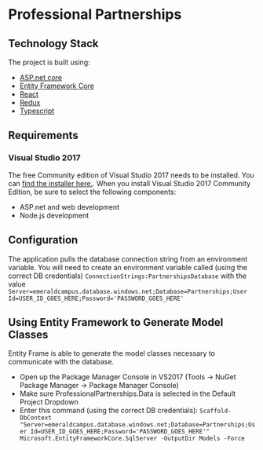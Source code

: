 # Professional Partnerships

## Technology Stack
The project is built using:
 * [ASP.net core](https://docs.microsoft.com/en-us/aspnet/core/)
 * [Entity Framework Core](https://docs.microsoft.com/en-us/ef/core/)
 * [React](https://reactjs.org)
 * [Redux](https://redux.js.org)
 * [Typescript](https://www.typescriptlang.org)


## Requirements
### Visual Studio 2017 
The free Community edition of Visual Studio 2017 needs to be installed. You can [find the installer here.](https://www.visualstudio.com/vs/). When you install Visual Studio 2017 Community Edition, be sure to select the following components:
 * ASP.net and web development
 * Node.js development
 
## Configuration
The application pulls the database connection string from an environment variable.  You will need to create an environment variable called (using the correct DB credentials) `ConnectionStrings:PartnershipsDatabase` with the value `Server=emeraldcampus.database.windows.net;Database=Partnerships;User Id=USER_ID_GOES_HERE;Password='PASSWORD_GOES_HERE'`
 

## Using Entity Framework to Generate Model Classes
Entity Frame is able to generate the model classes necessary to communicate with the database.
 * Open up the Package Manager Console in VS2017 (Tools -> NuGet Package Manager -> Package Manager Console)
 * Make sure ProfessionalPartnerships.Data is selected in the Default Project Dropdown
 * Enter this command (using the correct DB credentials): `Scaffold-DbContext "Server=emeraldcampus.database.windows.net;Database=Partnerships;User Id=USER_ID_GOES_HERE;Password='PASSWORD_GOES_HERE'" Microsoft.EntityFrameworkCore.SqlServer -OutputDir Models -Force`
